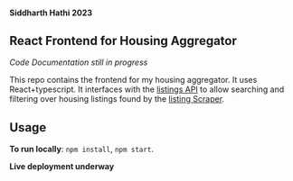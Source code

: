 #### Siddharth Hathi 2023

## React Frontend for Housing Aggregator

*Code Documentation still in progress*

This repo contains the frontend for my housing aggregator. It uses React+typescript. It interfaces with the [listings API](https://github.com/sidHathi/listingsApi) to allow searching and filtering over housing listings found by the [listing Scraper](https://github.com/sidHathi/listingScraper).

## Usage

**To run locally**: `npm install`, `npm start`.

**Live deployment underway**